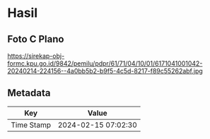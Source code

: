 # Hasil

## Foto C Plano

https://sirekap-obj-formc.kpu.go.id/9842/pemilu/pdpr/61/71/04/10/01/6171041001042-20240214-224156--4a0bb5b2-b9f5-4c5d-8217-f89c55262abf.jpg


## Metadata

| Key        | Value               |
| ---------- | ------------------- |
| Time Stamp | 2024-02-15 07:02:30 |



